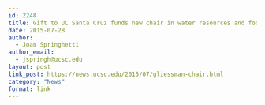 ```yaml
---
id: 2248
title: Gift to UC Santa Cruz funds new chair in water resources and food sustainability
date: 2015-07-28
author:
  - Joan Springhetti
author_email:
  - jspringh@ucsc.edu
layout: post
link_post: https://news.ucsc.edu/2015/07/gliessman-chair.html
category: "News"
format: link
---
```

